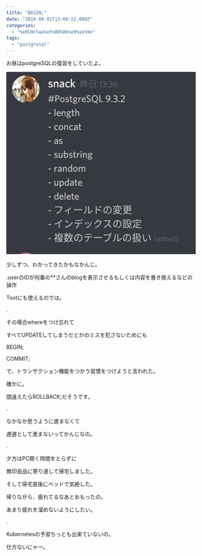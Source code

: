 ```yaml
---
title: "BEGIN;"
date: "2019-08-01T13:00:22.000Z"
categories: 
  - "%e6%9c%aa%e5%88%86%e9%a1%9e"
tags: 
  - "postgresql"
---
```


お昼はpostgreSQLの復習をしていたよ。

![](images/img_20190802_082755936870469704069201.jpg)

少しずつ、わかってきたかもなかんじ。

.userのIDが何番の\*\*さんのblogを表示させるもしくは内容を書き換えるなどの操作

Tootにも使えるのでは。

.

その場合whereをつけ忘れて

すべてUPDATEしてしまうだとかのミスを犯さないためにも

BEGIN;

COMMIT;

で、トランザクション機能をつかう習慣をつけようと言われた。

確かに。

間違えたらROLLBACK;だそうです。

.

なかなか思うように進まなくて

遅遅として進まないってかんじなの。

.

夕方はPC開く時間をとらずに

無印良品に寄り道して帰宅しました。

そして帰宅直後にベッドで気絶した。

帰りながら、疲れてるなあとおもったの。

あまり疲れを溜めないようにしたい。

.

Kubernetesの予習ちっとも出来ていないの。

仕方ないにゃー。
